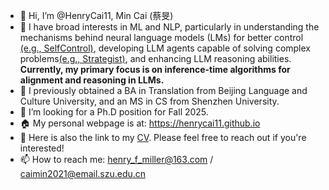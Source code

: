 - 👋 Hi, I’m @HenryCai11, Min Cai (蔡旻)
- 👀 I have broad interests in ML and NLP, particularly in understanding the mechanisms behind neural language models
(LMs) for better control [(e.g., SelfControl)](http://llm-self-control.github.io/), developing LLM agents capable of solving complex problems[(e.g., Strategist)]((http://llm-strategist.github.io/)), and enhancing LLM reasoning abilities. **Currently, my primary focus is on inference-time algorithms for alignment and reasoning in LLMs.**
- 🌱 I previously obtained a BA in Translation from Beijing Language and Culture University, and an MS in CS from Shenzhen University.
- 💞️ I’m looking for a Ph.D position for Fall 2025.
- 🏠 My personal webpage is at: https://henrycai11.github.io
- 📖 Here is also the link to my [CV](https://henrycai11.github.io/cv/). Please feel free to reach out if you're interested!
- 📫 How to reach me: henry_f_miller@163.com / caimin2021@email.szu.edu.cn
